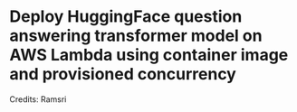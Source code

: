 
# Deploy HuggingFace question answering transformer model on AWS Lambda using container image and provisioned concurrency

Credits: Ramsri
